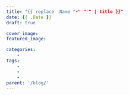 ```yaml
---
title: "{{ replace .Name "-" " " | title }}"
date: {{ .Date }}
draft: true

cover_image: 
featured_image:

categories: 
    - 
tags:
    - 
    - 
    - 
parent: '/blog/'
---
```


